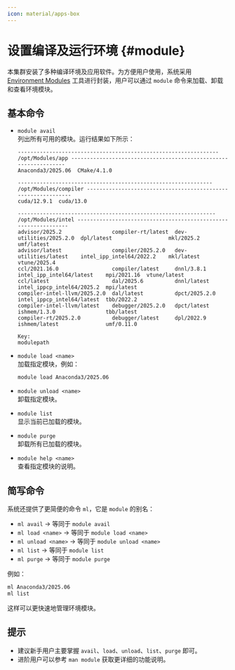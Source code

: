 ```yaml
---
icon: material/apps-box
---
```


# 设置编译及运行环境 {#module}

本集群安装了多种编译环境及应用软件。为方便用户使用，系统采用 [Environment Modules](https://modules.sourceforge.net) 工具进行封装，用户可以通过 `module` 命令来加载、卸载和查看环境模块。

## 基本命令

- `module avail`  
  列出所有可用的模块。运行结果如下所示：
  ```shell
  ---------------------------------------------------------------- /opt/Modules/app -----------------------------------------------------------------
  Anaconda3/2025.06  CMake/4.1.0  
  
  -------------------------------------------------------------- /opt/Modules/compiler --------------------------------------------------------------
  cuda/12.9.1  cuda/13.0  
  
  --------------------------------------------------------------- /opt/Modules/intel ----------------------------------------------------------------
  advisor/2025.2                compiler-rt/latest  dev-utilities/2025.2.0  dpl/latest                  mkl/2025.2   umf/latest    
  advisor/latest                compiler/2025.2.0   dev-utilities/latest    intel_ipp_intel64/2022.2    mkl/latest   vtune/2025.4  
  ccl/2021.16.0                 compiler/latest     dnnl/3.8.1              intel_ipp_intel64/latest    mpi/2021.16  vtune/latest  
  ccl/latest                    dal/2025.6          dnnl/latest             intel_ippcp_intel64/2025.2  mpi/latest   
  compiler-intel-llvm/2025.2.0  dal/latest          dpct/2025.2.0           intel_ippcp_intel64/latest  tbb/2022.2   
  compiler-intel-llvm/latest    debugger/2025.2.0   dpct/latest             ishmem/1.3.0                tbb/latest   
  compiler-rt/2025.2.0          debugger/latest     dpl/2022.9              ishmem/latest               umf/0.11.0   
  
  Key:
  modulepath
  ```

- `module load <name>`  
  加载指定模块，例如：
  ```bash
  module load Anaconda3/2025.06
  ```

- `module unload <name>`  
  卸载指定模块。

- `module list`  
  显示当前已加载的模块。

- `module purge`  
  卸载所有已加载的模块。

- `module help <name>`  
  查看指定模块的说明。

## 简写命令

系统还提供了更简便的命令 `ml`，它是 `module` 的别名：

- `ml avail` → 等同于 `module avail`
- `ml load <name>` → 等同于 `module load <name>`
- `ml unload <name>` → 等同于 `module unload <name>`
- `ml list` → 等同于 `module list`
- `ml purge` → 等同于 `module purge`

例如：
```bash
ml Anaconda3/2025.06
ml list
```

这样可以更快速地管理环境模块。

## 提示

- 建议新手用户主要掌握 `avail`、`load`、`unload`、`list`、`purge` 即可。  
- 进阶用户可以参考 `man module` 获取更详细的功能说明。  

